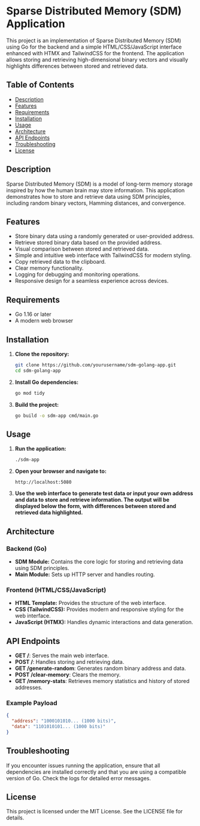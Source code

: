 # Sparse Distributed Memory (SDM) Application

This project is an implementation of Sparse Distributed Memory (SDM) using Go for the backend and a simple HTML/CSS/JavaScript interface enhanced with HTMX and TailwindCSS for the frontend. The application allows storing and retrieving high-dimensional binary vectors and visually highlights differences between stored and retrieved data.

## Table of Contents

- [Description](#description)
- [Features](#features)
- [Requirements](#requirements)
- [Installation](#installation)
- [Usage](#usage)
- [Architecture](#architecture)
- [API Endpoints](#api-endpoints)
- [Troubleshooting](#troubleshooting)
- [License](#license)

## Description

Sparse Distributed Memory (SDM) is a model of long-term memory storage inspired by how the human brain may store information. This application demonstrates how to store and retrieve data using SDM principles, including random binary vectors, Hamming distances, and convergence.

## Features

- Store binary data using a randomly generated or user-provided address.
- Retrieve stored binary data based on the provided address.
- Visual comparison between stored and retrieved data.
- Simple and intuitive web interface with TailwindCSS for modern styling.
- Copy retrieved data to the clipboard.
- Clear memory functionality.
- Logging for debugging and monitoring operations.
- Responsive design for a seamless experience across devices.

## Requirements

- Go 1.16 or later
- A modern web browser

## Installation

1. **Clone the repository:**

   ```sh
   git clone https://github.com/yourusername/sdm-golang-app.git
   cd sdm-golang-app
   ```

2. **Install Go dependencies:**

   ```sh
   go mod tidy
   ```

3. **Build the project:**
   ```sh
   go build -o sdm-app cmd/main.go
   ```

## Usage

1. **Run the application:**

   ```sh
   ./sdm-app
   ```

2. **Open your browser and navigate to:**

   ```
   http://localhost:5080
   ```

3. **Use the web interface to generate test data or input your own address and data to store and retrieve information. The output will be displayed below the form, with differences between stored and retrieved data highlighted.**

## Architecture

### Backend (Go)

- **SDM Module:** Contains the core logic for storing and retrieving data using SDM principles.
- **Main Module:** Sets up HTTP server and handles routing.

### Frontend (HTML/CSS/JavaScript)

- **HTML Template:** Provides the structure of the web interface.
- **CSS (TailwindCSS):** Provides modern and responsive styling for the web interface.
- **JavaScript (HTMX):** Handles dynamic interactions and data generation.

## API Endpoints

- **GET /**: Serves the main web interface.
- **POST /**: Handles storing and retrieving data.
- **GET /generate-random**: Generates random binary address and data.
- **POST /clear-memory**: Clears the memory.
- **GET /memory-stats**: Retrieves memory statistics and history of stored addresses.

### Example Payload

```json
{
  "address": "1000101010... (1000 bits)",
  "data": "1101010101... (1000 bits)"
}
```

## Troubleshooting

If you encounter issues running the application, ensure that all dependencies are installed correctly and that you are using a compatible version of Go. Check the logs for detailed error messages.

## License

This project is licensed under the MIT License. See the LICENSE file for details.
